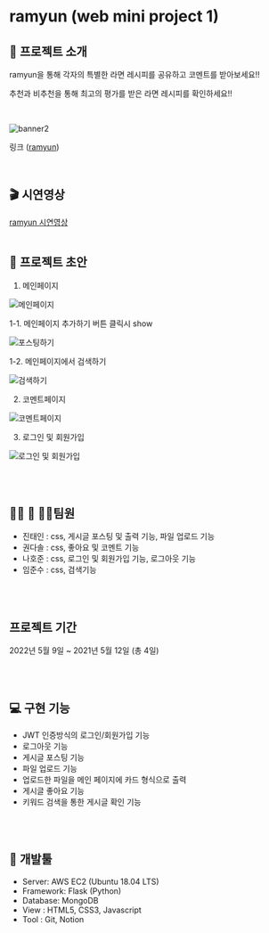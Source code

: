 # ramyun (web mini project 1)

## 👋 프로젝트 소개

ramyun을 통해 각자의 특별한 라면 레시피를 공유하고 코멘트를 받아보세요!!

추천과 비추천을 통해 최고의 평가를 받은 라면 레시피를 확인하세요!!

<br/>

![banner2](https://user-images.githubusercontent.com/96029064/167967975-c595ad0a-7cc8-4e2e-8a89-b668c271155e.jpg)


링크
([ramyun]())

<br/>

## 🎬 시연영상

[ramyun 시연영상](https://youtu.be/ "")
<br/>
<br/>

## 🎨 프로젝트 초안
1. 메인페이지
 
 ![메인페이지](https://user-images.githubusercontent.com/96029064/167969031-53fd56da-efa8-46d3-be36-4838d7b810e9.png)
 
 1-1. 메인페이지 추가하기 버튼 클릭시 show
 
 ![포스팅하기](https://user-images.githubusercontent.com/96029064/167969494-369912fc-0b55-432c-a360-98871a8a5820.png)
 
 1-2. 메인페이지에서 검색하기
 
 ![검색하기](https://user-images.githubusercontent.com/96029064/167969871-ff57919f-28cb-4c7a-9609-23fd3d3ecc7f.png)
 
2. 코멘트페이지 

![코멘트페이지](https://user-images.githubusercontent.com/96029064/167969247-a7b9948f-d1c0-49cc-a77d-ece296347455.png)

3. 로그인 및 회원가입

![로그인 및 회원가입](https://user-images.githubusercontent.com/96029064/167969367-6b429aff-a9c6-4d30-84ee-72244973619f.png)

<br/>
<br/>

## 👨🏻 🤝 👨🏻팀원

-   진태인 : css, 게시글 포스팅 및 출력 기능, 파일 업로드 기능
-   권다솔 : css, 좋아요 및 코멘트 기능 
-   나호준 : css, 로그인 및 회원가입 기능, 로그아웃 기능
-   임준수 : css, 검색기능

<br/>
<br/>

## 프로젝트 기간

2022년 5월 9일 ~ 2021년 5월 12일 (총 4일)

<br/>
<br/>

## 💻 구현 기능

-   JWT 인증방식의 로그인/회원가입 기능
-   로그아웃 기능
-   게시글 포스팅 기능
-   파일 업로드 기능
-   업로드한 파일을 메인 페이지에 카드 형식으로 출력
-   게시글 좋아요 기능
-   키워드 검색을 통한 게시글 확인 기능

<br/>
<br/>

## 🔨 개발툴

-   Server: AWS EC2 (Ubuntu 18.04 LTS)
-   Framework: Flask (Python)
-   Database: MongoDB
-   View : HTML5, CSS3, Javascript
-   Tool : Git, Notion


<br/>
<br/>
